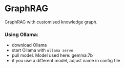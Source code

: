 # GraphRAG
GraphRAG with customised knowledge graph.

### Using Ollama: 
* download Ollama
* start Ollama with `ollama serve`
* pull model. Model used here: gemma:7b
* if you use a different model, adjust name in config file
